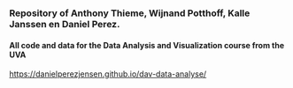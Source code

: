 ### Repository of Anthony Thieme, Wijnand Potthoff, Kalle Janssen en Daniel Perez.

#### All code and data for the Data Analysis and Visualization course from the UVA

https://danielperezjensen.github.io/dav-data-analyse/
